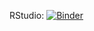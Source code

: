 RStudio: [![Binder](http://mybinder.org/badge_logo.svg)](http://mybinder.org/v2/gh/bkaliappan/econometrics_workshop/master?urlpath=rstudio)


